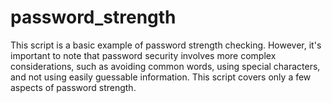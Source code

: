 # password_strength
This script is a basic example of password strength checking. However, it's important to note that password security involves more complex considerations, such as avoiding common words, using special characters, and not using easily guessable information. This script covers only a few aspects of password strength. 
